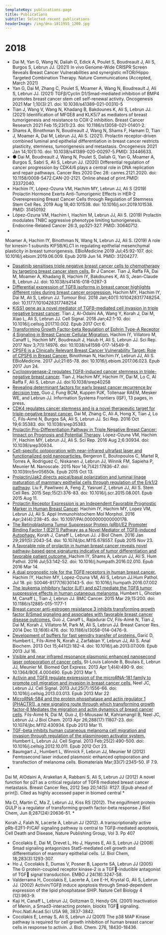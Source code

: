 ```yaml
---
templateKey: publications-page
title: Publications
subtitle: Selected recent publications
headerImage: /img/dna-1811955_1280.jpg
---
```

# 2018

* Dai M, Yan G, Wang N, Daliah G, Edick A, Poulet S, Boudreault J, Ali S, Burgos S, Lebrun JJ. (2021) In vivo Genome-Wide CRISPR Screen Reveals Breast Cancer Vulnerabilities and synergistic mTOR/Hippo Targeted Combination Therapy. Nature Communications (Accepted, March 2021)
* Yan G, Dai M, Zhang C, Poulet S, Moamer A, Wang N, Boudreault J, Ali S, Lebrun JJ. (2021) TGFβ/Cyclin D1/Smad-mediated inhibition of BMP4 promotes breast cancer stem cell self-renewal activity. Oncogenesis 2021 Mar 1;10(3):21. doi: 10.1038/s41389-021-00310-5
* Tian J, Wang V, Wang N, Khadang B, Bakdounes K, Ali S, Lebrun JJ. (2021) Identification of MFGE8 and KLK5/7 as mediators of breast tumorigenesis and resistance to COX-2 inhibition. Breast Cancer Research 2021 Feb 15;23(1):23. doi: 10.1186/s13058-021-01401-2.
* Shams A, Binothman N, Boudreault J, Wang N, Shams F, Hamam D, Tian J, Moamer A, Dai M, Lebrun JJ, Ali S. (2021). Prolactin receptor-driven combined luminal and epithelial differentiation in breast cancer restricts plasticity, stemness, tumorigenesis and metastasis. Oncogenesis 2021 Jan 14;10(1):10. doi: 10.1038/s41389-020-00297-5.PMID: 33446633.
* ● Dai M, Boudreault J, Wang N, Poulet S, Daliah G, Yan G, Moamer A, Burgos S, Sabri S, Ali S, Lebrun JJ. (2020) Differential regulation of cancer progression by CDK4/6 plays a central role in DNA replication and repair pathways. Cancer Res 2020 Dec 28: canres.2121.2020. doi: 10.1158/0008-5472.CAN-20-2121. Online ahead of print.PMID: 33372040.
* Hachim IY, López-Ozuna VM, Hachim MY, Lebrun JJ, Ali S (2019) Prolactin Hormone Exerts Anti-Tumorigenic Effects in HER-2 Overexpressing Breast Cancer Cells through Regulation of Stemness Stem Cell Res. 2019 Aug 18;40:101538.
  doi: 10.1016/j.scr.2019.101538. PMID: 31450192
* López-Ozuna VM, Hachim I, Hachim M, Lebrun JJ, Ali S. (2019) Prolactin modulates TNBC aggressive phenotype limiting tumorigenesis. Endocrine-Related Cancer 26:3, pp321-327. PMID: 30640712.
* 
  
  Moamer A, Hachim IY, Binothman N,  Wang N, Lebrun JJ, Ali S. (2019) A role for kinesin-1 subunits KIF5B/KLC1 in regulating epithelial mesenchymal plasticity in breast tumorigenesis. EBioMedicine 2019 Jul;45:92-107. doi: 10.1016/j.ebiom.2019.06.009. 
  Epub 2019 Jun 14. PMID: 31204277.
  
* [Dasatinib sensitises triple negative breast cancer cells to chemotherapy by targeting breast cancer stem cells.](https://www.ncbi.nlm.nih.gov/pubmed/30482914) Br J Cancer. Tian J, Raffa FA, Dai M, Moamer A, Khadang B, Hachim IY, Bakdounes K, Ali S, Jean-Claude B, Lebrun JJ. doi: 10.1038/s41416-018-0287-3
* [Differential expression of TGFβ isoforms in breast cancer highlights different roles during breast cancer progression.](https://www.ncbi.nlm.nih.gov/pubmed/29320969) Hachim MY, Hachim IY, Dai M, Ali S, Lebrun JJ. Tumour Biol. 2018 Jan;40(1):1010428317748254. doi: 10.1177/1010428317748254
* [KiSS1 gene as a novel mediator of TGFβ-mediated cell invasion in triple negative breast cancer](https://www.ncbi.nlm.nih.gov/pubmed/?term=KiSS1+gene+as+a+novel+mediator+of+TGF%CE%B2-mediated+cell+invasion+in+triple+negative+breast+cancer.).
  Tian J, Al-Odaini AA, Wang Y, Korah J, Dai M, Xiao L, Ali S, Lebrun JJ.
  Cell Signal. 2018 Jan;42:1-10. doi: 10.1016/j.cellsig.2017.10.002. Epub 2017 Oct 6.
* [Transforming Growth Factor-beta Regulation of Ephrin Type-A Receptor 4 Signaling in Breast Cancer Cellular Migration.](https://www.nature.com/articles/s41598-017-14549-9) Hachim IY, Villatoro M, Canaff L, Hachim MY, Boudreault J, Haiub H, Ali S, Lebrun JJ. Sci Rep. 2017 Nov 3;7(1):14976. doi: 10.1038/s41598-017-14549-9.
* [CPSF6 is a Clinically Relevant Breast Cancer Vulnerability Target: Role of CPSF6 in Breast Cancer.](https://www.ncbi.nlm.nih.gov/pubmed/28673861) Binothman N, Hachim IY, Lebrun JJ, Ali S. EBioMedicine. 2017 Jul;21:65-78. doi: 10.1016/j.ebiom.2017.06.023. Epub 2017 Jun 24.
* [Cyclooxygenase-2 regulates TGFβ-induced cancer stemness in triple-negative breast cancer](https://www.nature.com/articles/srep40258). Tian J, Hachim MY, Hachim IY, Dai M, Lo C, Al Raffa F, Ali S, Lebrun JJ. doi:10.1038/srep40258 
* [Revealing determinant factors for early breast cancer recurrence by decision tree.](https://link.springer.com/article/10.1007/s10796-017-9764-0) Guo J, Fung BCM, Kuppen PJK, Tollenaar RAEM, Mesker WE, and Lebrun JJ. Information Systems Frontiers (ISF), 13 pages, in press. 
* [CDK4 regulates cancer stemness and is a novel therapeutic target for triple-negative breast cancer.](https://www.nature.com/articles/srep35383) Dai M, Zhang C, Ali A, Hong X, Tian J, Lo C, Fils-Aimé N, Burgos SA, Ali S, Lebrun JJ.
  Sci Rep. 2016 Oct 19;6:35383. doi: 10.1038/srep35383.
* [Prolactin Pro-Differentiation Pathway in Triple Negative Breast Cancer: Impact on Prognosis and Potential Therapy](https://www.nature.com/articles/srep30934). López-Ozuna VM, Hachim IY, Hachim MY, Lebrun JJ, Ali S. Sci Rep. 2016 Aug 2;6:30934. doi: 10.1038/srep30934.
* [Cell-specific optoporation with near-infrared ultrafast laser and functionalized gold nanoparticles.](https://www.ncbi.nlm.nih.gov/pubmed/26459958) Bergeron E, Boutopoulos C, Martel R, Torres A, Rodriguez C, Niskanen J, Lebrun JJ, Winnik FM, Sapieha P, Meunier M. Nanoscale. 2015 Nov 14;7(42):17836-47. doi: 10.1039/c5nr05650k. Epub 2015 Oct 13.
* [Prolactin/Jak2 directs apical/basal polarization and luminal linage maturation of mammary epithelial cells through regulation of the Erk1/2 pathway](https://www.ncbi.nlm.nih.gov/pubmed/26318719). Liu F, Pawliwec A, Feng Z, Yasruel Z, Lebrun JJ, Ali S. Stem Cell Res. 2015 Sep;15(2):376-83. doi: 10.1016/j.scr.2015.08.001. Epub 2015 Aug 11.
* [Prolactin Receptor Expression is an Independent Favorable Prognostic Marker in Human Breast Cancer](https://www.ncbi.nlm.nih.gov/pubmed/26317306). Hachim IY, Hachim MY, Lopez VM, Lebrun JJ, Ali S. Appl Immunohistochem Mol Morphol. 2016 Apr;24(4):238-45. doi: 10.1097/PAI.0000000000000178.
* [The Retinoblastoma Tumor Suppressor Protein (pRb)/E2 Promoter Binding Factor 1 (E2F1) Pathway as a Novel Mediator of TGFβ-induced Autophagy.](https://www.ncbi.nlm.nih.gov/pubmed/26598524) Korah J, Canaff L, Lebrun JJ. J Biol Chem. 2016 Jan 29;291(5):2043-54. doi: 10.1074/jbc.M115.678557. Epub 2015 Nov 23.
* [A favorable role of prolactin in human breast cancer reveals novel pathway-based gene signatures indicative of tumor differentiation and favorable patient outcome. ](https://www.ncbi.nlm.nih.gov/pubmed/26980025)Hachim IY, Shams A, Lebrun JJ, Ali S. Hum Pathol. 2016 Jul;53:142-52. doi: 10.1016/j.humpath.2016.02.010. Epub 2016 Mar 14.
* [A dual prognostic role for the TGFβ receptors in human breast cancer.](https://www.ncbi.nlm.nih.gov/pubmed/27445263) Hachim IY, Hachim MY, Lopez-Ozuna VM, Ali S, Lebrun JJ.Hum Pathol. Jul 18. pii: S0046-8177(16)30143-5.  doi: 10.1016/j.humpath.2016.07.002
* [The leukemia inhibitory factor (LIF) and p21 mediate the TGFβ tumor suppressive effects in human cutaneous melanoma.](https://www.ncbi.nlm.nih.gov/pubmed/25885043) Humbert L, Ghozlan M, Canaff L, Tian J, Lebrun JJ. BMC Cancer. 2015 Mar 29;15:200. doi: 10.1186/s12885-015-1177-1
* [Breast cancer anti-estrogen resistance 3 inhibits transforming growth factor β/Smad signaling and associates with favorable breast cancer disease outcomes.](https://www.ncbi.nlm.nih.gov/pubmed/25499443) Guo J, Canaff L, Rajadurai CV, Fils-Aimé N, Tian J, Dai M, Korah J, Villatoro M, Park M, Ali S, Lebrun JJ. Breast Cancer Res. 2014 Dec 13;16(6):476. doi: 10.1186/s13058-014-0476-9.
* [Development of buffers for fast semidry transfer of proteins. ](https://www.ncbi.nlm.nih.gov/pubmed/23872007)Garić D, Humbert L, Fils-Aimé N, Korah J, Zarfabian Y, Lebrun JJ, Ali S. Anal Biochem. 2013 Oct 15;441(2):182-4. doi: 10.1016/j.ab.2013.07.009. Epub 2013 Jul 16.
* [Visible and near infrared resonance plasmonic enhanced nanosecond laser optoporation of cancer cells.](https://www.ncbi.nlm.nih.gov/pubmed/23577284) St-Louis Lalonde B, Boulais E, Lebrun JJ, Meunier M. Biomed Opt Express. 2013 Apr 1;4(4):490-9. doi: 10.1364/BOE.4.000490. Epub 2013 Mar 1.
* [Activin and TGFβ regulate expression of the microRNA-181 family to promote cell migration and invasion in breast cancer cells.](https://www.ncbi.nlm.nih.gov/pubmed/23524334) Neel JC, Lebrun JJ. Cell Signal. 2013 Jul;25(7):1556-66. doi: 10.1016/j.cellsig.2013.03.013. Epub 2013 Mar 22
* [MicroRNA-584 and the protein phosphatase and actin regulator 1 (PHACTR1), a new signaling route through which transforming growth factor-β Mediates the migration and actin dynamics of breast cancer cells](https://www.ncbi.nlm.nih.gov/pubmed/23479725). Fils-Aimé N, Dai M, Guo J, El-Mousawi M, Kahramangil B, Neel JC, Lebrun JJ. J Biol Chem. 2013 Apr 26;288(17):11807-23. doi: 10.1074/jbc.M112.430934. Epub 2013 Mar 11.
* [TGF-beta inhibits human cutaneous melanoma cell migration and invasion through regulation of the plasminogen activator system.](https://www.ncbi.nlm.nih.gov/pubmed/23085456) Humbert L, Lebrun JJ. Cell Signal. 2013 Feb;25(2):490-500. doi: 10.1016/j.cellsig.2012.10.011. Epub 2012 Oct 23.
* Baumgart J., Humbert L, Winnick F, Lebrun JJ, Meunier M (2012) Femtosecond laser induced plasmonic enhanced optoporation and transfection of melanoma cells. Biomaterials Mar;33(7):2345-50. IF 7.9.
* 
  
  Dai M, AlOdaini A, Arakelian A, Rabbani S, Ali S, Lebrun JJ (2012) A novel function for p21 as a critical regulator of TGFß mediated breast cancer metastasis. Breast Cancer Res, 2012 Sep 20;14(5): R127. \[Epub ahead of print]). Cited as highly accessed paper in biomed central
* 
  
  Ma CI, Martin C, Ma Z, Lebrun JJ, Kiss RS (2012). The engulfment protein GULP is a regulator of transforming growth factor-beta response J Biol Chem, Jun 8;287(24):20636-51.
* 
  
  Korah J, Falah N, Lacerte A, Lebrun JJ (2012). A transcriptionally active pRb-E2F1-P/CAF signaling pathway is central to TGFβ-mediated apoptosis, Cell Death and Disease, Nature Publishing Group, Vol 3. Pp 407
* Cocolakis E, Dai M, Drevet L, Ho J, Haynes E, Ali S, Lebrun JJ (2008) Smad signaling antagonizes Stat5-mediated cell growth and differentiation of mammary epithelial cells. (J. Biol Chem, 18;283(3):1293-307.
* Ho J, Cocolakis E, Dumas V, Posner B, Laporte SA, Lebrun JJ (2005) The G protein-coupled receptor kinase-2 is a TGF-inducible antagonist of TGF signal transduction. EMBO J 24(18):3247-58.
* Valderrama H, Cocolakis E, Lacerte A, Lee E-H, Krystal G, Ali S, Lebrun JJ. (2002) Activin/TGFβ induce apoptosis through Smad-dependent expression of the lipid phosphatase SHIP. Nature Cell Biology 4 (12):963-9.
* Kaji H, Canaff L, Lebrun JJ, Goltzman D, Hendy GN. (2001) Inactivation of Menin, a Smad3-interacting protein, blocks TGF signaling. Proc.Natl.Acad.Sci USA 98, 3837-3842.
* Cocolakis E, Lemay S, Ali S, Lebrun JJ (2001) The p38 MAP Kinase pathway is required for cell growth inhibition of human breast cancer cells in response to activin. J. Biol. Chem. 276, 18430-18436.
